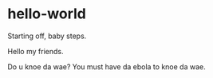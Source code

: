 # hello-world
Starting off, baby steps.

Hello my friends.

Do u knoe da wae? You must have da ebola to knoe da wae.
